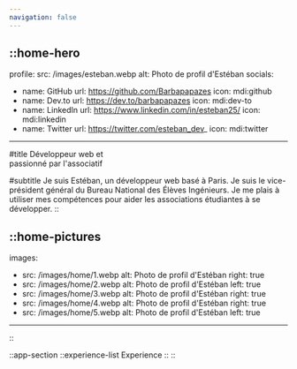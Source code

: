 ```yaml
---
navigation: false
---
```


::home-hero
---
profile:
  src: /images/esteban.webp
  alt: Photo de profil d'Estéban
socials:
  - name: GitHub
    url: https://github.com/Barbapapazes
    icon: mdi:github
  - name: Dev.to
    url: https://dev.to/barbapapazes
    icon: mdi:dev-to
  - name: LinkedIn
    url: https://www.linkedin.com/in/esteban25/
    icon: mdi:linkedin
  - name: Twitter
    url: https://twitter.com/esteban_dev_
    icon: mdi:twitter
---
#title
Développeur web et <br /> passionné par l'associatif

#subtitle
Je suis Estéban, un développeur web basé à Paris. Je suis le vice-président général du Bureau National des Élèves Ingénieurs. Je me plais à utiliser mes compétences pour aider les associations étudiantes à se développer. 
::

::home-pictures
---
images:
  - src: /images/home/1.webp
    alt: Photo de profil d'Estéban
    right: true
  - src: /images/home/2.webp
    alt: Photo de profil d'Estéban
    left: true
  - src: /images/home/3.webp
    alt: Photo de profil d'Estéban
    right: true
  - src: /images/home/4.webp
    alt: Photo de profil d'Estéban
    right: true
  - src: /images/home/5.webp
    alt: Photo de profil d'Estéban 
    left: true
---
::

::app-section
  ::experience-list
  Experience
  ::
::